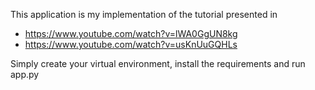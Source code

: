 This application is my implementation of the tutorial presented in
- https://www.youtube.com/watch?v=lWA0GgUN8kg
- https://www.youtube.com/watch?v=usKnUuGQHLs

Simply create your virtual environment, install the requirements and run app.py